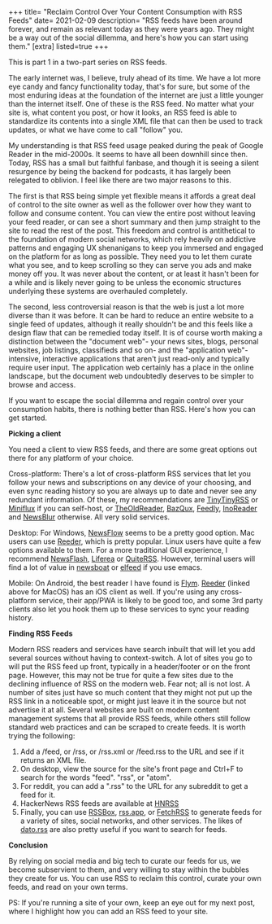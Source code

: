 +++
title= "Reclaim Control Over Your Content Consumption with RSS Feeds"
date= 2021-02-09
description= "RSS feeds have been around forever, and remain as relevant today as they were years ago. They might be a way out of the social dillemma, and here's how you can start using them."
[extra]
listed=true
+++

This is part 1 in a two-part series on RSS feeds.

The early internet was, I believe, truly ahead of its time. We have a lot more eye candy and fancy functionality today, that's for sure, but some of the most enduring ideas at the foundation of the internet are just a little younger than the internet itself. One of these is the RSS feed. No
matter what your site is, what content you post, or how it looks, an RSS feed is able to standardize its contents into a single XML file that can then be used to track updates, or what we have come to call "follow" you.

My understanding is that RSS feed usage peaked during the peak of Google Reader in the mid-2000s. It seems to have all been downhill since then. Today, RSS has a small but faithful fanbase, and though it is seeing a silent resurgence by being the backend for podcasts, it has largely been
relegated to oblivion. I feel like there are two major reasons to this. 

The first is that RSS being simple yet flexible means it affords a great deal of control to the site owner as well as the follower over how they want to follow and consume content. You can view the entire post without leaving your feed reader, or can see a short summary and then jump straight to the site to read the rest of the post. This freedom and control is antithetical to the foundation of modern social networks, which rely heavily on addictive patterns and engaging UX shenanigans to keep you immersed and engaged on the platform for as long as possible. They need you to let them curate what you see, and to keep scrolling so they can serve you ads and make money off you. It was never about the content, or at least it hasn't been for a while and is likely never going to be
unless the economic structures underlying these systems are overhauled completely. 

The second, less controversial reason is that the web is just a lot more diverse than it was before. It can be hard to reduce an entire website to a single feed of updates, although it really shouldn't be and this feels like a design flaw that can be remedied today itself. It is of course worth making a distinction between the "document web"- your news sites, blogs, personal websites, job listings, classifieds and so on- and the "application web"- intensive, interactive applications that aren't just read-only and typically require user input. The application web certainly has a place in the online landscape, but the document web undoubtedly deserves to be simpler to browse and access.

If you want to escape the social dillemma and regain control over your consumption habits, there is nothing better than RSS. Here's how you can get started.

**Picking a client**

You need a client to view RSS feeds, and there are some great options out there for any platform of your choice.

Cross-platform: There's a lot of cross-platform RSS services that let you follow your news and subscriptions on any device of your choosing, and even sync reading history so you are always up to date and never see any redundant information. Of these, my recommendations are [TinyTinyRSS](https://tt-rss.org/) or [Miniflux](https://miniflux.app/) if you can self-host, or [TheOldReader](https://theoldreader.com/), [BazQux](https://bazqux.com/), [Feedly](https://feedly.com/), [InoReader](https://www.inoreader.com/) and [NewsBlur](https://www.newsblur.com/) otherwise. All very solid services.

Desktop: For Windows, [NewsFlow](https://www.microsoft.com/en-us/p/newsflow/9nblggh58s5r?activetab=pivot:overviewtab) seems to be a pretty good option. Mac users can use [Reeder](https://www.reederapp.com/), which is pretty popular. Linux users have quite a few options available to them. For a more traditional GUI experience, I recommend [NewsFlash](https://gitlab.com/news-flash/news_flash_gtk), [Liferea](https://lzone.de/liferea/) or [QuiteRSS](https://quiterss.org/). However, terminal users will find a lot of value in [newsboat](https://newsboat.org/) or [elfeed](https://github.com/skeeto/elfeed) if you use emacs.

Mobile: On Android, the best reader I have found is [Flym](https://play.google.com/store/apps/details?id=net.frju.flym&hl=en_US&gl=US). [Reeder](https://www.reederapp.com/) (linked above for MacOS) has an iOS client as well. If you're using any cross-platform service, their app/PWA is likely to be good too, and some 3rd party clients also let you hook them up to these services to sync your reading history.

**Finding RSS Feeds**

Modern RSS readers and services have search inbuilt that will let you add several sources without having to context-switch. A lot of sites you go to will put the RSS feed up front, typically in a header/footer or on the front page. However, this may not be true for quite a few sites due to the declining influence of RSS on the modern web. Fear not; all is not lost. A number of sites just have so much content that they might not put up the RSS link in a noticeable spot, or might just leave it in the source but not advertise it at all. Several websites are built on modern content management systems that all provide RSS feeds, while others still follow standard web practices and can be scraped to create feeds. It is worth trying the following:

1. Add a /feed, or /rss, or /rss.xml or /feed.rss to the URL and see if it returns an XML file.
2. On desktop, view the source for the site's front page and Ctrl+F to search for the words "feed". "rss", or "atom".
3. For reddit, you can add a ".rss" to the URL for any subreddit to get a feed for it.
4. HackerNews RSS feeds are available at [HNRSS](https://hnrss.org)
5. Finally, you can use [RSSBox](https://rssbox.herokuapp.com/), [rss.app](https://rss.app/), or [FetchRSS](http://fetchrss.com/) to generate feeds for a variety of sites, social networks, and other services. The likes of [dato.rss](https://www.datorss.com/) are also pretty useful if you want to search for feeds.

**Conclusion**

By relying on social media and big tech to curate our feeds for us, we become subservient to them, and very willing to stay within the bubbles they create for us. You can use RSS to reclaim this control, curate your own feeds, and read on your own terms. 

PS: If you're running a site of your own, keep an eye out for my next post, where I highlight how you can add an RSS feed to your site.
